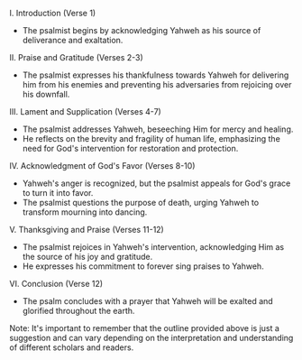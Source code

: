 I. Introduction (Verse 1)
- The psalmist begins by acknowledging Yahweh as his source of deliverance and exaltation.

II. Praise and Gratitude (Verses 2-3)
- The psalmist expresses his thankfulness towards Yahweh for delivering him from his enemies and preventing his adversaries from rejoicing over his downfall.

III. Lament and Supplication (Verses 4-7)
- The psalmist addresses Yahweh, beseeching Him for mercy and healing.
- He reflects on the brevity and fragility of human life, emphasizing the need for God's intervention for restoration and protection.

IV. Acknowledgment of God's Favor (Verses 8-10)
- Yahweh's anger is recognized, but the psalmist appeals for God's grace to turn it into favor.
- The psalmist questions the purpose of death, urging Yahweh to transform mourning into dancing.

V. Thanksgiving and Praise (Verses 11-12)
- The psalmist rejoices in Yahweh's intervention, acknowledging Him as the source of his joy and gratitude.
- He expresses his commitment to forever sing praises to Yahweh.

VI. Conclusion (Verse 12)
- The psalm concludes with a prayer that Yahweh will be exalted and glorified throughout the earth.

Note: It's important to remember that the outline provided above is just a suggestion and can vary depending on the interpretation and understanding of different scholars and readers.